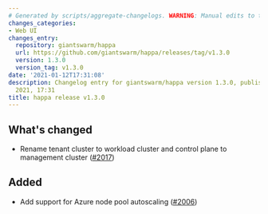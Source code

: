 ```yaml
---
# Generated by scripts/aggregate-changelogs. WARNING: Manual edits to this files will be overwritten.
changes_categories:
- Web UI
changes_entry:
  repository: giantswarm/happa
  url: https://github.com/giantswarm/happa/releases/tag/v1.3.0
  version: 1.3.0
  version_tag: v1.3.0
date: '2021-01-12T17:31:08'
description: Changelog entry for giantswarm/happa version 1.3.0, published on 12 January
  2021, 17:31
title: happa release v1.3.0
---
```


## What's changed

- Rename tenant cluster to workload cluster and control plane to management cluster ([#2017](https://github.com/giantswarm/happa/pull/2017))

## Added

- Add support for Azure node pool autoscaling ([#2006](https://github.com/giantswarm/happa/pull/2006))

